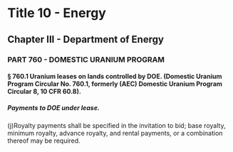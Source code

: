 
# Title 10 - Energy
## Chapter III - Department of Energy
### PART 760 - DOMESTIC URANIUM PROGRAM
#### § 760.1 Uranium leases on lands controlled by DOE. (Domestic Uranium Program Circular No. 760.1, formerly (AEC) Domestic Uranium Program Circular 8, 10 CFR 60.8).
##### Payments to DOE under lease.

(j)Royalty payments shall be specified in the invitation to bid; base royalty, minimum royalty, advance royalty, and rental payments, or a combination thereof may be required.
